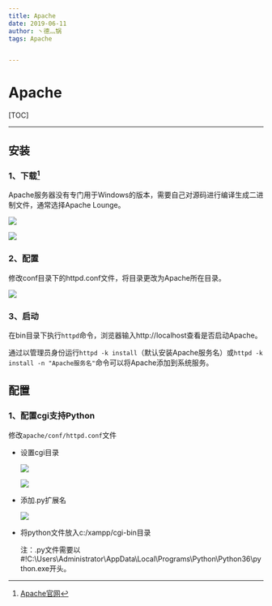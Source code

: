 ```yaml
---
title: Apache
date: 2019-06-11
author: 丶德灬锅
tags: Apache


---
```


# Apache

[TOC]

------

## 安装

### 1、下载[^1]

Apache服务器没有专门用于Windows的版本，需要自己对源码进行编译生成二进制文件，通常选择Apache Lounge。

![](https://cdn.jsdelivr.net/gh/ldy/jekyll@master/_posts/img/2019-06-11-Apache-下载1.png)

![](https://cdn.jsdelivr.net/gh/ldy/jekyll@master/_posts/img/2019-06-11-Apache-下载2.png)

### 2、配置

修改conf目录下的httpd.conf文件，将目录更改为Apache所在目录。

![](https://cdn.jsdelivr.net/gh/ldy/jekyll@master/_posts/img/2019-06-11-Apache-配置.png)

### 3、启动

在bin目录下执行`httpd`命令，浏览器输入http://localhost查看是否启动Apache。

通过以管理员身份运行`httpd -k install`（默认安装Apache服务名）或`httpd -k install -n "Apache服务名"`命令可以将Apache添加到系统服务。

## 配置

### 1、配置cgi支持Python

修改`apache/conf/httpd.conf`文件

- 设置cgi目录

  ![](https://cdn.jsdelivr.net/gh/ldy/jekyll@master/_posts/img/2019-06-11-Apache-配置cgi支持python1.png)

  

  ![](https://cdn.jsdelivr.net/gh/ldy/jekyll@master/_posts/img/2019-06-11-Apache-配置cgi支持python2.png)

- 添加.py扩展名

  ![](https://cdn.jsdelivr.net/gh/ldy/jekyll@master/_posts/img/2019-06-11-Apache-配置cgi支持python3.png)

- 将python文件放入c:/xampp/cgi-bin目录

  注：.py文件需要以#!C:\Users\Administrator\AppData\Local\Programs\Python\Python36\python.exe开头。

[^1]: [Apache官网](http://httpd.apache.org/)